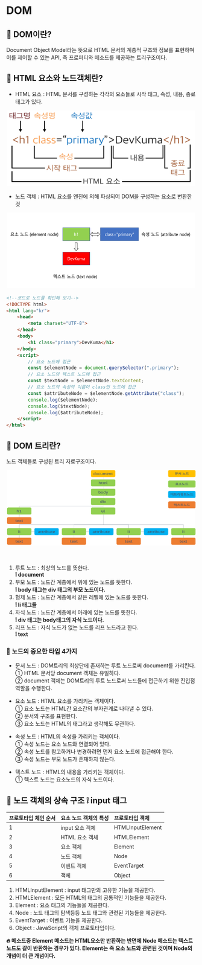 # DOM

## 📌 DOM이란?
Document Object Model라는 뜻으로 HTML 문서의 계층적 구조와 정보를 표현하며 이를 제어할 수 있는 API, 즉 프로퍼티와 메소드를 제공하는 트리구조이다.

## 📌 HTML 요소와 노드객체란?

- HTML 요소 : HTML 문서를 구성하는 각각의 요소들로 시작 태그, 속성, 내용, 종료 태그가 있다.
<p align="center">
  <img src="./img/html.PNG" alt="html" width="500px" height="200px"/>
</p>

- 노드 객체 : HTML 요소를 엔진에 의해 파싱되어 DOM을 구성하는 요소로 변환한 것
<p align="center">
  <img src="./img/node.PNG" alt="html" width="500px" height="200px"/>
</p>

```HTML
<!--코드로 노드를 확인해 보기-->
<!DOCTYPE html>
<html lang="kr">
    <head>
        <meta charset="UTF-8">
    </head>
    <body>
        <h1 class="primary">DevKuma</h1>
    </body>
    <script>
        // 요소 노드에 접근
        const $elementNode = document.querySelector(".primary");
        // 요소 노드의 텍스트 노드에 접근
        const $textNode = $elementNode.textContent;
        // 요소 노드의 속성의 이름이 class인 노드에 접근
        const $attributeNode = $elementNode.getAttribute("class");
        console.log($elementNode);
        console.log($textNode);
        console.log($attributeNode);
    </script>
</html>
```
## 📌 DOM 트리란?
노드 객체들로 구성된 트리 자료구조이다.
</br>
<p align="center">
  <img src="./img/dom-tree.PNG" alt="html" width="500px" height="200px"/>
</p>
</br>

1. 루트 노드 : 최상의 노드를 뜻한다.    
**❕ document**
2. 부모 노드 : 노드간 계층에서 위에 있는 노드를 뜻한다.   
**❕ body 태그는 div 태그의 부모 노드이다.**
3. 형제 노드 : 노드간 계층에서 같은 레벨에 있는 노드를 뜻한다.   
**❕ li 태그들**
4. 자식 노드 : 노드간 계층에서 아래에 있는 노드를 뜻한다.   
**❕ div 태그는 body태그의 자식 노드이다.**
5. 리프 노드 : 자식 노드가 없는 노드를 리프 노드라고 한다.   
**❕ text**

### 🧩 노드의 중요한 타입 4가지

- 문서 노드 : DOM트리의 최상단에 존재하는 루트 노드로써 document를 가리킨다.   
① HTML 문서당 document 객체는 유일하다.   
② document 객체는 DOM트리의 루트 노드로써 노드들에 접근하기 위한 진입점 역할을 수행한다.
- 요소 노드 : HTML 요소를 가리키는 객체이다.   
① 요소 노드는 HTML간 요소간의 부자관계로 나타낼 수 있다.   
② 문서의 구조를 표현한다.   
③ 요소 노드는 HTML의 태그라고 생각해도 무관하다.

- 속성 노드 : HTML의 속성을 가리키는 객체이다.   
① 속성 노드는 요소 노드와 연결되어 있다.   
② 속성 노드를 참고하거나 변경하려면 먼저 요소 노드에 접근해야 한다.   
③ 속성 노드는 부모 노드가 존재하지 않는다.

- 텍스트 노드 : HTML의 내용을 가리키는 객체이다.   
① 텍스트 노드는 요소노드의 자식 노드이다.

## 📌 노드 객체의 상속 구조 **❕ input 태그**

| 프로토타입 체인 순서 | 요소 노드 객체의 특성  | 프로토타입 객체         |
| :---------------   | :-------------------- | :-------------------- |
| 1                  | input 요소 객체        | HTMLInputElement      |
| 2                  | HTML 요소 객체         | HTMLElement           | 
| 3                  | 요소 객체              | Element               | 
| 4                  | 노드 객체              | Node                  |
| 5                  | 이벤트 객체            | EventTarget           |
| 6                  | 객체                   | Object                |

1. HTMLInputElement : input 태그만의 고유한 기능을 제공한다.   
2. HTMLElement : 모든 HTML의 태그의 공통적인 기능들을 제공한다.   
3. Element : 요소 태그의 기능들을 제공한다.   
4. Node : 노드 태그의 탐색등등 노드 태그와 관련된 기능들을 제공한다.   
5. EventTarget : 이벤트 기능을 제공한다.   
6. Object : JavaScript의 객체 프로토타입이다.

**🔥 메소드중 Element 메소드는 HTML요소만 반환하는 반면에 Node 메소드는 텍스트 노드도 같이 반환하는 경우가 있다. Element는 즉 요소 노드와 관련된 것이며 Node의 개념이 더 큰 개념이다.**